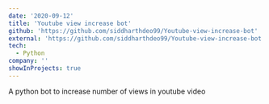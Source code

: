 ```yaml
---
date: '2020-09-12'
title: 'Youtube view increase bot'
github: 'https://github.com/siddharthdeo99/Youtube-view-increase-bot'
external: 'https://github.com/siddharthdeo99/Youtube-view-increase-bot'
tech:
  - Python
company: ''
showInProjects: true
---
```


A python bot to increase number of views in youtube video
